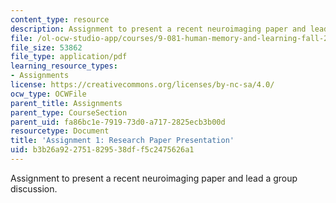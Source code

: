 ```yaml
---
content_type: resource
description: Assignment to present a recent neuroimaging paper and lead a group discussion.
file: /ol-ocw-studio-app/courses/9-081-human-memory-and-learning-fall-2002/b3b26a922751829538dff5c2475626a1_assignment1.pdf
file_size: 53862
file_type: application/pdf
learning_resource_types:
- Assignments
license: https://creativecommons.org/licenses/by-nc-sa/4.0/
ocw_type: OCWFile
parent_title: Assignments
parent_type: CourseSection
parent_uid: fa86bc1e-7919-73d0-a717-2825ecb3b00d
resourcetype: Document
title: 'Assignment 1: Research Paper Presentation'
uid: b3b26a92-2751-8295-38df-f5c2475626a1
---
```

Assignment to present a recent neuroimaging paper and lead a group discussion.
